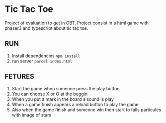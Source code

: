 # Tic Tac Toe
Project of evaluation to get in OBT. Project consist in a html game with phaser3 and typescript about tic tac toe.

## RUN
1. Install dependencies `npm install`
2. run server `parcel index.html`

## FETURES
1. Start the game when someone press the play button
2. You can choose X or O at the beggin
3. When you put a mark in the board a sound is play
4. When a game finish appears a reload button to play the game
5. Also when the game finish and someone win then start to falls particules with image of stars
